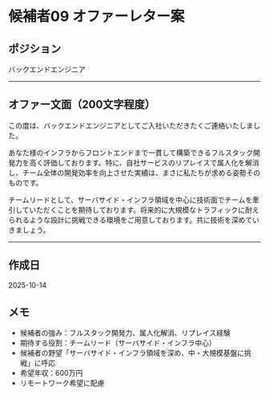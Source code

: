 # 候補者09 オファーレター案

## ポジション
バックエンドエンジニア

---

## オファー文面（200文字程度）

この度は、バックエンドエンジニアとしてご入社いただきたくご連絡いたしました。

あなた様のインフラからフロントエンドまで一貫して構築できるフルスタック開発力を高く評価しております。特に、自社サービスのリプレイスで属人化を解消し、チーム全体の開発効率を向上させた実績は、まさに私たちが求める姿勢そのものです。

チームリードとして、サーバサイド・インフラ領域を中心に技術面でチームを牽引していただくことを期待しております。将来的に大規模なトラフィックに耐えられるような設計に挑戦できる環境をご用意しております。共に技術を深めていきましょう。

---

## 作成日
2025-10-14

## メモ
- 候補者の強み：フルスタック開発力、属人化解消、リプレイス経験
- 期待する役割：チームリード（サーバサイド・インフラ中心）
- 候補者の野望「サーバサイド・インフラ領域を深め、中・大規模基盤に挑戦」に呼応
- 希望年収：600万円
- リモートワーク希望に配慮





